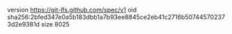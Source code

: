 version https://git-lfs.github.com/spec/v1
oid sha256:2bfed347e0a5b183dbb1a7b93ee8845ce2eb41c2716b507445702373d2e9381d
size 8025
